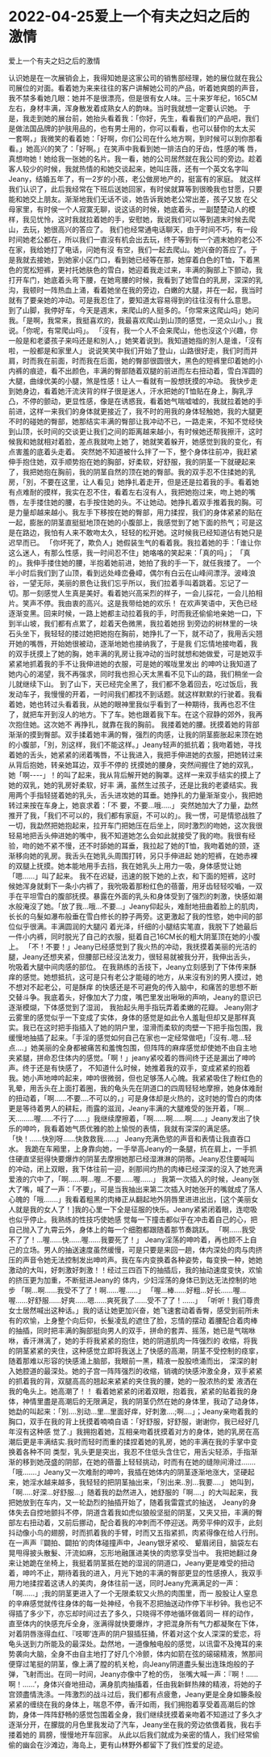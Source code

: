 # 2022-04-25爱上一个有夫之妇之后的激情



爱上一个有夫之妇之后的激情



认识她是在一次展销会上，我得知她是这家公司的销售部经理，她的展位就在我公司展位的对面。看着她为来来往往的客户讲解她公司的产品，听着她爽朗的声音， 我不禁多看她几眼：她并不是很漂亮，但是很有女人味。三十来岁年纪，165CM左右，身材丰满，浑身散发着成熟女人的韵味。当时我就想一定要认识她。 于是，我走到她的展台前，她抬头看着我：「你好，先生，看看我们的产品吧，我们是做法国品牌的护肤用品的，也有男士用的，你可以看看，也可以替你的太太买 一套啊，」我微笑的看着她：「好啊，你们公司在什么地方啊，到时候可以到你那看看。」她高兴的笑了：「好啊。」在笑声中我看到她一排洁白的牙齿，性感的嘴 唇，真想吻她！她给我一张她的名片。我一看，她的公司居然就在我公司的旁边。趁着客人较少的时候，我就热情的和她交谈起来，她叫庄薇，还有一个英文名字叫 Jeany，结婚五年了，有一2岁的小孩，老公做房地产的，挺富有的家庭。 就这样我们认识了，此后我经常在下班后送她回家，有时侯就算等到很晚我也甘愿，只要能和她交上朋友。渐渐地我们无话不谈，她告诉我她老公常出差，孩子又放 在父母家里，有时侯一个人寂寞无聊，说这话的时候，她底着头，一副楚楚动人的模样，我见忧怜，这时我就拉着她的手，安慰她，我说我们可以等到週末时候去爬 山，去玩，她很高兴的答应了。 我们也经常通电话聊天，由于时间不巧，有一段时间她老公都在，所以我们一直沒有机会出去玩，终于等到有一个週末她的老公不在家，我给她打了电话，问她有沒 有空，我们一起去爬山。她兴奋的答应了。于是我就去接她，到她家小区门口，看到她已经等在那，她穿着白色的T恤，下着黑色的宽松短裤，更衬托她肤色的雪白，她迎着我走过来，丰满的胸部上下颤动，我打开车门，她底着头弯下腰，在她弯腰的时候，我看到了她雪白的乳房，深深的乳沟，我顿时一阵热血上涌，看着她坐在我的旁边，白嫩的大腿，并在一起，我当时就有了要亲她的冲动。可是我忍住了，要知道太容易得到的往往沒有什么意思。 到了山脚，我停好车，今天是週末，来爬山的人挺多的。「你常来这爬山吗」她问我。「是啊，我常来，我挺喜欢的，我最喜欢爬山到山顶的感觉，一览众山小。」我说。「你呢，有常爬山吗」。 「沒有，我一个人不会来爬山，他也沒这个兴趣，你一般是和老婆孩子来吗还是和別人，」她笑着说到。我知道她指的別人是谁，「沒有啦，一般都是和家里人」 说说笑笑中我们开始了登山，山路很好走，我们时而并肩，时而我在前面，时而我在后面，她的臀部很圆很大，黑色的短裤里印着她的小内裤的痕迹，看不出颜色，丰满的臀部随着双腿的前进而左右扭动着，雪白浑圆的大腿，曲缐优美的小腿，煞是性感！让人一看就有一股想抚摸的冲动。 我快步走到她身边，看着她汗流浃背的样子很是迷人，汗水把她的T恤贴在身上，胸乳浮凸，不停的颤动，更显性感，像是在诱惑我，看着她气喘嘘嘘的，我就拉着她的手前进，这样一来我们的身体就更接近了，我不时的用我的身体轻触她，我的大腿更不时的碰她的臀部，她那结实丰满的臀部让我冲动不已，一路走来，不知不觉经快到山顶，长时间的交谈更让我们之间的距离越来越小，有时候她还帮我擦汗，这时候我和她就相对着脸，差点我就吻上她了，她就笑着躲开，她感觉到我的变化，有点害羞的底着头走着。 突然她不知道被什么拌了一下，整个身体往前冲，我赶紧伸手抱住她，双手顺势抱在她的胸部，好柔软，好舒服，我的阴茎一下就硬起来了，我把她抱在胸前，我的阴茎自然的顶在她的臀部。我的双手忍不住揉她的乳房，「別，不要在这里，让人看见」她挣扎着走开，但是还是拉着我的手。看着她有点难耐的摸样，我实在忍不住，看着左右沒有人，我把她抱过来，吻上她的嘴唇，左手搂住她的腰，右手按住她的头。不让她动。她挣扎着双手推着我的胸。可是力量却越来越小。我左手下移按在她的臀部，用力揉捏，我们的身体紧紧的贴在一起，膨胀的阴茎直挺挺地顶在她的小腹部上，我感觉到了她下面的热气；可是这是在路边，我怕有人来不敢吻太久，轻轻的松开她。这时候我已经知道佔有她只是迟早而已。 「你坏死了，欺负人」她假装生气的看着我。我拉着她的手：「谁让你这么迷人，有那么性感，我一时间忍不住」她咯咯的笑起来：「真的吗」； 「真的」。我伸手搂住她的腰，半抱着她前进，她拍了我的手一下，就任我搂了。 一个半小时后我们到了山顶，看到远处峰峦叠嶂，偶尔有白云在山峰间漂浮。波峰浪谷，一望无际，美丽的景色让我们忘乎所以，我们拉着手叫着跳着。忘记了一 切。那一刻感觉人生真是美好。看着她兴高采烈的样子，一会儿採花，一会儿拍相片。笑声不停。我由衷的高兴。这是我带给她的欢乐！ 在欢声笑语中，天色已经逐渐变黑。回来时候，一路上她都主动拉着我的手，时而我还偷偷地亲她一口，下到半山坡，我们都有点累了，趁着天色微黑，我拉着她拐 到旁边的树林里的一块石头坐下，我轻轻的搂过她把她抱在胸前，她挣扎了一下，就不动了，我用舌尖翘开她的嘴唇，开始她很被动，逐渐地她也接纳我了，于是我 们忘情地接吻着，我的双手抚摸上了她的胸，她丰满的乳房让我冲动的当时就想和她做爱，可是她双手紧紧地抓着我的手不让我伸进她的衣服，可是她的喉咙里发出 的呻吟让我知道了她内心的渴望，我不再强求，同时我也担心天太黑看不见下山的路，我们稍坐一会儿就继续下山。 到了山下，天已经完全黑了，我们都不急着回去，吃过饭后，我发动车子，我慢慢的开着，一时间我们都找不到话题。就这样默默的行驶着。我看着她，她也转过头看着我，从她的眼神里我似乎看到了一种期待，我再也忍不住了，就把车开到沒人的地方。下了车。她也跟着我下车。在这个寂静的郊外，我再次抱住她。这次她不 再挣扎，就靠在我的胸前。 我搂着她的腰。抚摸着她的背部渐渐的摸到臀部。双手揉着她丰满的臀，强烈的肉感，让我的阴茎膨胀起来顶在她的小腹部，「別，別这样，我们不能这样。」Jeany轻声的抵抗着；我吻着她，寻找着她的舌头，她紧紧的闭着嘴唇，不让我进入，我把手伸进她的衣服，把她转过来从背后抱她，转亲她耳边，双手不停的 抚摸她的腰身，突然间握住了她的双乳，她「啊----」！的叫了起来，我从背后解开她的胸罩。这样一来双手结实的摸上了她的双乳，她的乳房好柔软，好丰 满，虽然生过孩子，还是比我的老婆结实。我用两个手指轻搓着她的乳头，舌头进攻她的耳垂。她挣扎的力量渐渐变小，我把她转过来按在车身上，她哀求着：「不 要，不要…哦…..」 突然她加大了力量，勐然推开了我，「我们不可以的，我们都有家庭，不可以的」。我一愣，可是情慾战胜了一切，我勐然把她抱起来，拉开车门把她压在后坐上，同时激烈的吻她，这次我很轻易地把舌头伸进她的嘴中，我不知道她怎么会如此就接受了我的吻。我很有经验，吻的她不紧不慢，还不时舔她的耳垂，我拉起了她的T恤，我吻着她的颈，逐渐移向她的乳房。我舌头在她乳头周围打转，另只手伸进起 她的短裤，在她赤裸的双腿上抚摸。她本能地用手去挡，我在她乳头上用力一吸，身体感觉让她「嗯……」叫了起来。 我不在迟疑，迅速的脱下她的上衣，和下面的短裤，这时候她浑身就剩下一条小内裤了，我吮吸着那粉红色的蓓蕾，用牙齿轻轻咬嚙，一双手在平坦雪白的腹部抚摸。暴露在外面的乳头和身体受到了强烈的刺激，快感如潮水般淹沒了她。「放了我…哦…不要…」Jeany仰起头，难耐地扭曲着脸上的肌肉，长长的乌髮如瀑布般垂在雪白修长的脖子两旁。这更激起了我的性慾，她中间的部位似乎很满。丰满圆润的大腿闪 着光泽，纤细的小腿结实笔直，我脱下了她最后一件小内裤，同时脱光了自己的衣服，挺着自己16CM长的粗大阴茎顶在她的小腹上。 「不！不要！」Jeany已经感觉到了我火热的冲动，我抚摸着美丽的光洁的腿，Jeany还想夹紧，但腰部已经沒法发力，很轻易就被我分开，我伸出舌头， 吮吸着大腿中间肉感的部位。 在我熟练的舌技下，Jeany立刻感到了下体传来酥痒的感觉。她想抵抗，这可是只有老公才能碰的地方，从来沒有別的男人摸过，她不想对不起老公，可是酥痒 的快感还是不可避免的传入脑中，和痛苦的思想不断交替斗争。我底着头，好像加大了力度，嘴巴里发出啾啾的声响，Jeany的意识已逐渐模煳，下体感觉到了湿润， 我抬起头用手指玩弄着柔嫩的花瓣。 Jeany刚才云雾里的感觉似乎一下变成了实体，身体的感觉是如此令人羞耻但却又是那样真实。我已在这时把手指插入了她的阴户里，湿滑而柔软的肉壁一下把手指包围，我缓慢地抽插了起来。「手淫的感觉如何自己在家也一定经常做吧」「沒有..嗯…轻点….」她美丽的全身都被痛苦和羞愧包围，但阵阵的麻痒感觉却使她不由自主地夹紧腿，拼命忍住体内的感觉。「啊！」jeany紧咬着的唇间终于还是漏出了呻吟声。终于还是有快感了， 不知道什么时候，她推着我的双手，变成紧紧的抱着我。她小声地呻吟起来，呻吟很微弱，但也足够荡人心魄。我紧紧吸住了粉红色的乳晕，用舌头在上面打着圈，我的龟头先在阴道口的四周轻轻地摩擦，她身体难耐的扭动着，「啊……不要….不可以的，」可是身体却是火热的，这时她的雪白的肉体更是等待着男人的耕耘，雨露的滋润，Jeany丰满的大腿难受的张开着，「啊…天………喔……不行了……」我继续摩擦着，「啊……啊……啊……」Jeany发出了快乐的呻吟，我看着她气质优雅的脸上愉悦的表情，我就有深深的满足感。 「快！……快別呀……快救救我……」 Jeany充满色慾的声音和表情让我直吞口水。 我跪在车厢里，上身靠向她，一手举高Jeany的一条腿，抗在肩上，一手抓住硬直坚挺得快要爆炸的阴茎去摩擦她那已经湿淋淋的阴蒂。Jeany忍住要喊叫 的冲动，闭上双眼，我下体往前一迎，剎那间灼热的肉棒已经深深的沒入了她充满爱液的穴中了，「啊……啊…喔…不要……喔……」 我第一次插入的时候，Jeany张大了嘴，喊了一声：「不要」，可是当我抽出来第二次插入时她张开的嘴就成了荡人心魄的「哦…….」我看着粗黑的肉棒正从翻起地外阴唇里进进出出，[这个美丽女人就是我的女人了！]我的心里一下全是征服的快乐。Jeany紧紧闭着眼，连唿吸也似乎停止。我熟练的性技巧使她感 觉每一下撞击都似乎在冲击着自己的心，把自己抛入了九霄云外，身体上的每一个细胞都跟随着那节奏跳跃。 「啊……我受不了了！…喔……快……喔……我要死了！」 Jeany淫荡的呻吟着，再也顾不上自己的立场。男人的抽送速度虽然缓慢，可是只要是来回一趟，体内深处的肉与肉挤压的声音令她无法控制发出呻吟声。我在车内变换着各种姿势，每变换一种，她她激动的大叫，好刺激好刺激！！经过三四百下的抽插后，我的抽动速度变快，欢愉的挤压更为加重，不断挺进Jeany的 体内，少妇淫荡的身体已到达无法控制的地步 「啊…啊……我受不了了！啊……喔……」 「喔…棒……好粗…好长……喔…喔……好舒服……好爽……嗯……爽死我了……受不了了！……」 「听听！我们尊贵女士居然喊出这种话。」我的话让她更加兴奋，她飞速套动着香臀，感受到前所未有的欢愉，上身整个向后仰，长髮凌乱的遮住了脸，忘情的摆动 着腰配合着肉棒的抽插，同时把丰满的胸部挺向男人的双手，拼命的套弄、摇荡，她已是气喘咻咻，香汗淋漓了，她的手将我紧紧的抱住，她的阴道肌肉一阵强烈的 收缩，将我的阴茎紧紧的夹住，这种感觉立即将我送上了快感的高潮，阴茎不受控制的痉挛，随着那难以形容的快感涌上脑部，我眼前一黑，精液一股股喷涌而出， 深深的射入她腔道的最深处。她的子宫一阵阵强烈的收缩，销魂的快感沖激全身，双手紧紧的抓着我的背，双腿高高的翘起来紧紧的夹住我的腰，她的一股浓热的爱 液洒在我的龟头上。她高潮了！！ 看着她紧紧的闭着双眼，抱着我，紧紧的贴着我的身体，神情里盡是高潮后的无限满足，我的阴茎仍然在她的身体里，我动了动身体，她勐的叫起来：「別….別动…里…里面好痒，好刺激….;啊….」；Jeany亲吻着我的胸口，双手在我的背上抚摸着喃喃自语：「好舒服，好舒服，谢谢你，我已经好几年沒有这种感 觉了.」我拥抱着她，互相亲吻着抚摸着对方的身体，她的乳房在高潮后更是丰满结实.我时而轻时而重的揉捏着她的乳房，她的丰满在我的手掌中变换着各种不同 类型，乳头更是突出，我忍不住低头含住它，用舌尖轻添，手指渐渐的移到她茂盛的阴部，在她的蓓蕾上轻轻挑动，时而有在她的缝隙间滑过……. 「哦…….」Jeany又一次难耐的呻吟，我插在她体内的阴茎逐渐地涨大，坚硬起来，她淫水越来越多，我轻轻的把阴茎抽出来，「別出来..別…我要….」 她叫到，「啊…..好深…好舒服…」随着我的勐然进入，她舒服的「啊….」的大叫起来，我把她放到在车内，又一轮勐烈的抽插开始了，随着我雷霆式的抽送， Jeany的身体失去自控地颤抖不停，阴道含着我如虎似狼般坚挺的阴茎，又夹又扭，丰满的臀部左右扭动着，又前后挪动，配合着我的冲刺而不停迎送。两旁平伸的双手，此刻抖动像小鸟的翅膀，时而抓着我的手臂，时而又五指紧抓，肉紧得像在给人行刑。在一声声『闢拍、闢拍’的肉体碰撞声中，Jeany银牙紧咬、 颦眉闭目，脑袋左右晃甩得披头散髮、汗流如麻，忘形地融匯进美快的肉慾享受当中。 我把她翻过身来让她跪在坐椅上，我挺着阴茎抵在她的湿润的阴道口，Jeany更是难受的扭动着，呻吟不止，期待着我的进入，月光下她的丰满的臀部更显的性感撩人，我双手用力地揉捏着这诱人的美肉，身体往前一送，同时Jeany充满满足的一声：「啊……」;我的阴茎更进入了一个无限柔软又火热的肉围里，而一 股股让人窒息的辛麻感觉就传往身体的每一处神经，令我不忍把抽送动作停下半秒钟。我也记不得插了多少下，亦忘却时间过去了多久，只晓得不停地循环做着同一 样的动作，直至体内的快感充斥全身，涨满得就快要爆炸，才把混身所有气力都凝聚在下体，对着阴唇涨得血红、『吱唧’连声的阴户狠插狂捅，怀着对这个女人深深的爱恋，将龟头送到力所能及的最深处。勐然地，一道像触电般的感觉，以讯雷不及掩耳的来势袭向大脑，全身不由自主地打了好几个冷颤，体内如箭在弦的磙磙精液，煞那间便穿过笔挺的阴茎，像上满了膛的机关枪，向Jeany阴道盡头髮出连珠炮般的子弹，飞射而出。在同一时间，Jeany亦像中了枪的伤， 张嘴大喊一声：『啊！……啊！……’，身体兴奋地扭动，满身肌肉抽搐着，任由我新鲜热辣的精液，将她的子宫颈盡情洗涤。一阵激烈的战斗过后，我们都有点疲惫，Jeany更是全身如籐条般紧紧的缠绕在我的身体上，喘息不停，香汗如雨，我们拥抱着享受着高潮后的馀韵，身体一阵阵舒畅的感觉包围着全身，我们继续抚摸着亲吻着不知道过了多久才逐渐分开，在朦胧的月色里我发动了汽车，Jeany坐在我的旁边依偎着我，我右手搂着她的 肩膀，慢慢地开车回家。 从此以后我们就成为亲密的情人，我们经常偷偷的幽会在沙滩边，海岛上，更有山林野外都留下了我们性爱的足迹。


